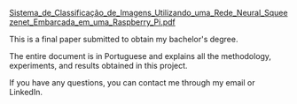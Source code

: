 [Sistema_de_Classificação_de_Imagens_Utilizando_uma_Rede_Neural_Squeezenet_Embarcada_em_uma_Raspberry_Pi.pdf](https://github.com/kamillataiwhscki/Squeezenet_MNIST/files/14952811/Sistema_de_Classificacao_de_Imagens_Utilizando_uma_Rede_Neural_Squeezenet_Embarcada_em_uma_Raspberry_Pi.pdf)



This is a final paper submitted to obtain my bachelor's degree. 

The entire document is in Portuguese and explains all the methodology, experiments, and results obtained in this project. 

If you have any questions, you can contact me through my email or LinkedIn.
